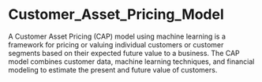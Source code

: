 # Customer_Asset_Pricing_Model
A Customer Asset Pricing (CAP) model using machine learning is a framework for pricing or valuing individual customers or customer segments based on their expected future value to a business. The CAP model combines customer data, machine learning techniques, and financial modeling to estimate the present and future value of customers. 
